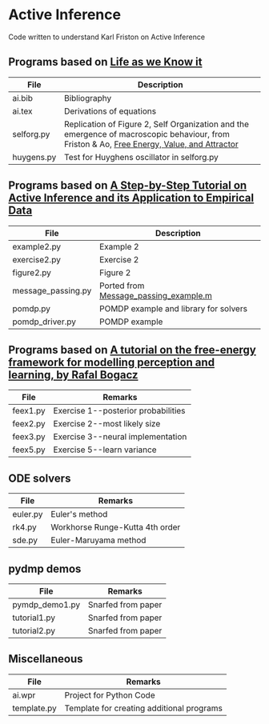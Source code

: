 # Active Inference

Code written to understand Karl Friston on Active Inference

## Programs based on [Life as we Know it](https://royalsocietypublishing.org/doi/10.1098/rsif.2013.0475)

File|Description
-------------------|---------------------------------------------------------------------------------------------------
ai.bib|Bibliography
ai.tex|Derivations of equations
selforg.py|Replication of Figure 2, Self Organization and the emergence of macroscopic behaviour, from Friston & Ao, [Free Energy, Value, and Attractor](https://www.hindawi.com/journals/cmmm/2012/937860/)
huygens.py|Test for Huyghens oscillator in selforg.py

## Programs based on [A Step-by-Step Tutorial on Active Inference and its Application to Empirical Data](https://www.researchgate.net/publication/348153427_A_Step-by-Step_Tutorial_on_Active_Inference_and_its_Application_to_Empirical_Data)

File|Description
-------------------|---------------------------------------------------------------------------------------------------
example2.py|Example 2
exercise2.py|Exercise 2
figure2.py|Figure 2
message_passing.py|Ported from [Message_passing_example.m](https://github.com/rssmith33/Active-Inference-Tutorial-Scripts/blob/main/Message_passing_example.m)
pomdp.py|POMDP example and library for solvers
pomdp_driver.py|POMDP example

## Programs based on [A tutorial on the free-energy framework for modelling perception and learning, by Rafal Bogacz](https://www.sciencedirect.com/science/article/pii/S0022249615000759)

 File  | Remarks |
---------------|-------------------------------------------------------------------------------------------
feex1.py| Exercise 1--posterior probabilities
feex2.py| Exercise 2--most likely size
feex3.py| Exercise 3--neural implementation
feex5.py| Exercise 5--learn variance

## ODE solvers

File  | Remarks |
---------------|-------------------------------------------------------------------------------------------
euler.py|Euler's method
rk4.py|Workhorse Runge-Kutta 4th order
sde.py|Euler-Maruyama method

## pydmp demos

File  | Remarks |
---------------|-------------------------------------------------------------------------------------------
pymdp_demo1.py|Snarfed from paper
tutorial1.py|Snarfed from paper
tutorial2.py|Snarfed from paper

## Miscellaneous

File  | Remarks |
---------------|-------------------------------------------------------------------------------------------
ai.wpr|Project for Python Code
template.py|Template for creating additional programs
